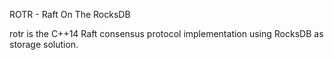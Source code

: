 ROTR - Raft On The RocksDB

rotr is the C++14 Raft consensus protocol implementation using RocksDB as storage solution.